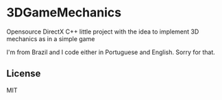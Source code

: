 # 3DGameMechanics
Opensource DirectX C++ little project with the idea to implement 3D mechanics as in a simple game

I'm from Brazil and I code either in Portuguese and English. Sorry for that.

## License
MIT
